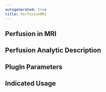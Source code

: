 ```yaml
---
autogenerated: true
title: PerfusionMRI
---
```


## Perfusion in MRI

## Perfusion Analytic Description

## PlugIn Parameters

## Indicated Usage

